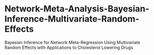 # Network-Meta-Analysis-Bayesian-Inference-Multivariate-Random-Effects
Bayesian Inference for Network Meta-Regression Using Multivariate Random Effects with Applications to Cholesterol Lowering Drugs
